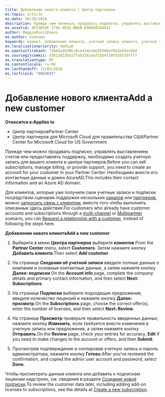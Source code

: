 ```yaml
---
title: Добавление нового клиента | Центр партнеров
ms.topic: article
ms.date: 10/29/2018
description: Прежде чем начинать продавать подписки, управлять выставлением счетов или предоставлять поддержку, необходимо зарегистрировать клиента в Центре партнеров. Необходимо внести его контактные данные и домен AzureAD.
ms.assetid: 4F53DFAF-1792-4E91-BBEB-E9A65026A81C
author: MaggiePucciEvans
ms.author: evansma
keywords: клиент, добавление клиента, учетная запись клиента, учетная запись клиента в Центре партнеров, клиенты, добавление клиентов, создание учетной записи клиента
ms.localizationpriority: medium
ms.openlocfilehash: 72b02ad430bc0ce434e3de25380ef043e59ac08d
ms.sourcegitcommit: d3613d23bd177a53381ebf32b4f1075201f8f7f7
ms.translationtype: MT
ms.contentlocale: ru-RU
ms.lasthandoff: 12/05/2018
ms.locfileid: "8683693"
---
```

# <a name="add-a-new-customer"></a><span data-ttu-id="20ed4-105">Добавление нового клиента</span><span class="sxs-lookup"><span data-stu-id="20ed4-105">Add a new customer</span></span>

**<span data-ttu-id="20ed4-106">Относится к:</span><span class="sxs-lookup"><span data-stu-id="20ed4-106">Applies to</span></span>**

-  <span data-ttu-id="20ed4-107">Центр партнеров</span><span class="sxs-lookup"><span data-stu-id="20ed4-107">Partner Center</span></span>
-  <span data-ttu-id="20ed4-108">Центр партнеров для Microsoft Cloud для правительства США</span><span class="sxs-lookup"><span data-stu-id="20ed4-108">Partner Center for Microsoft Cloud for US Government</span></span>



<span data-ttu-id="20ed4-109">Прежде чем можно продавать подписки, управлять выставлением счетов или предоставлять поддержку, необходимо создать учетную запись для вашего клиента в центре партнеров.</span><span class="sxs-lookup"><span data-stu-id="20ed4-109">Before you can sell subscriptions, manage billing, or provide support, you need to create an account for your customer in your Partner  Center.</span></span> <span data-ttu-id="20ed4-110">Необходимо внести его контактные данные и домен AzureAD.</span><span class="sxs-lookup"><span data-stu-id="20ed4-110">This includes their contact information and an Azure AD domain.</span></span>

<span data-ttu-id="20ed4-111">Для клиентов, которые уже получили свои учетные записи и подписки посредством сценария поддержки нескольких [каналов](multichannel.md) или [партнеров](multipartner.md), можно [запросить связь с клиентом](request-a-relationship-with-a-customer.md), вместо того чтобы выполнять описанные здесь действия.</span><span class="sxs-lookup"><span data-stu-id="20ed4-111">For customers who already have customer accounts and subscriptions through a [multi-channel](multichannel.md) or [Multipartner](multipartner.md) scenario, you can [Request a relationship with a customer](request-a-relationship-with-a-customer.md), instead of following the steps here.</span></span>

**<span data-ttu-id="20ed4-112">Добавление нового клиента</span><span class="sxs-lookup"><span data-stu-id="20ed4-112">Add a new customer</span></span>**

1.  <span data-ttu-id="20ed4-113">Выберите в меню **Центра партнеров** выберите **клиентов**.</span><span class="sxs-lookup"><span data-stu-id="20ed4-113">From the **Partner Center** menu, select **Customers**.</span></span> <span data-ttu-id="20ed4-114">Затем нажмите кнопку **Добавить клиента**.</span><span class="sxs-lookup"><span data-stu-id="20ed4-114">Then select **Add customer**.</span></span>

2.  <span data-ttu-id="20ed4-115">На странице **Сведения об учетной записи** введите полные данные о компании и основные контактные данные, а затем нажмите кнопку **Далее: подписки**.</span><span class="sxs-lookup"><span data-stu-id="20ed4-115">On the **Account info** page, complete the company details and primary contact information, and then select **Next: Subscriptions**.</span></span>

3.  <span data-ttu-id="20ed4-116">На странице **Подписки** выберите подходящие предложения, введите количество лицензий и нажмите кнопку **Далее: просмотр**.</span><span class="sxs-lookup"><span data-stu-id="20ed4-116">On the **Subscriptions** page, choose the correct offer(s), enter the number of licenses, and then select **Next: Review**.</span></span>

4.  <span data-ttu-id="20ed4-117">На странице **Просмотр** проверьте правильность введенных данных, нажмите кнопку **Изменить**, если требуется внести изменения в учетную запись или предложения, а затем нажмите кнопку **Отправить**.</span><span class="sxs-lookup"><span data-stu-id="20ed4-117">On the **Review** page, check your entries for accuracy, **Edit** if you need to make changes to the account or offers, and then **Submit**.</span></span>

5.  <span data-ttu-id="20ed4-118">Просмотрев подтверждение и скопировав учетную запись и пароль администратора, нажмите кнопку **Готово**.</span><span class="sxs-lookup"><span data-stu-id="20ed4-118">After you’ve reviewed the confirmation, and copied the admin user account and password, select **Done**.</span></span>

<span data-ttu-id="20ed4-119">Чтобы просмотреть данные клиента или добавить к подпискам лицензии надстроек, см. сведения в разделе [Создание новой подписки](create-a-new-subscription.md).</span><span class="sxs-lookup"><span data-stu-id="20ed4-119">To review the customer data later, including adding add-on licenses to subscriptions, see the details at [Create a new subscription](create-a-new-subscription.md).</span></span>

 

 



